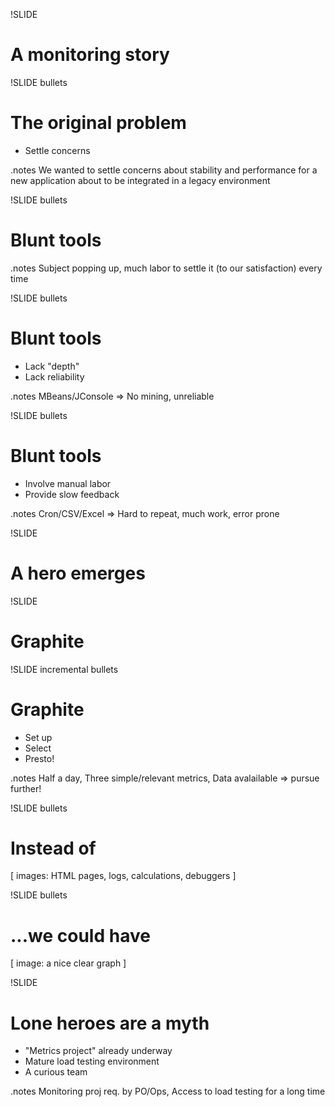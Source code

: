 !SLIDE 
# A monitoring story #

!SLIDE bullets 
# The original problem #

* Settle concerns

.notes We wanted to settle concerns about stability and performance for a new application about to be integrated in a legacy environment

!SLIDE bullets
# Blunt tools #

.notes Subject popping up, much labor to settle it (to our satisfaction) every time

!SLIDE bullets
# Blunt tools #

* Lack "depth"
* Lack reliability

.notes MBeans/JConsole => No mining, unreliable

!SLIDE bullets
# Blunt tools #

* Involve manual labor
* Provide slow feedback

.notes Cron/CSV/Excel => Hard to repeat, much work, error prone

!SLIDE 
# A hero emerges #
!SLIDE
# Graphite #

!SLIDE incremental bullets
# Graphite #
* Set up
* Select
* Presto!

.notes Half a day, Three simple/relevant metrics, Data avalailable => pursue further!

!SLIDE bullets
# Instead of #
[ images: HTML pages, logs, calculations, debuggers ]

!SLIDE bullets
# ...we could have #
[ image: a nice clear graph ]

!SLIDE
# Lone heroes are a myth #

* "Metrics project" already underway
* Mature load testing environment
* A curious team

.notes Monitoring proj req. by PO/Ops, Access to load testing for a long time
